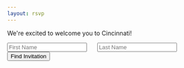 ```yaml
---
layout: rsvp
---
```

We're excited to welcome you to Cincinnati!

<input id="firstname" type="text" placeholder="First Name" style="margin-right:20px;">
<input id="lastname" type="text" placeholder="Last Name" style="margin-right:20px;">
<button type="button" id="findinvite">Find Invitation</button>
<div id='names' style="display:none; margin-top 20px;"></div>
<div id='success' style='display: none;'></div>
<div id='welcome' style="display: none;">
We hope you'll be able to join us on our special day.<br>
How many guests from your party should we expect?
</div>
<div id='forms'></div>
<div id='error' style="display: none">
Sorry, we couldn't find your invitation. 😢 <br>
Is there an alternate spelling of your name?<br>
If you continue to have trouble, just email me your RSVP directly at:<br>
<em>trevor dot narayan at gmail dot com</em>.
</div>
